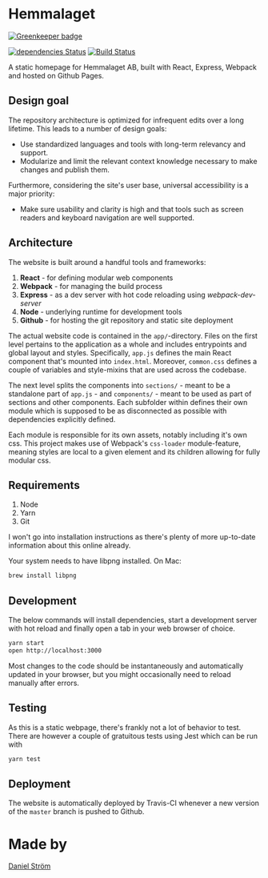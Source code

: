 # Hemmalaget

[![Greenkeeper badge](https://badges.greenkeeper.io/Hemmalaget/hemmalaget.svg)](https://greenkeeper.io/)

[![dependencies Status](https://david-dm.org/hemmalaget/hemmalaget/status.svg)](https://david-dm.org/hemmalaget/hemmalaget)
[![Build Status](https://travis-ci.org/Hemmalaget/hemmalaget.svg?branch=master)](https://travis-ci.org/Hemmalaget/hemmalaget)

A static homepage for Hemmalaget AB, built with React, Express, Webpack and hosted on Github Pages.

## Design goal

The repository architecture is optimized for infrequent edits over a long lifetime. This leads to a number of design goals:

* Use standardized languages and tools with long-term relevancy and support.
* Modularize and limit the relevant context knowledge necessary to make changes and publish them.

Furthermore, considering the site's user base, universal accessibility is a major priority:

* Make sure usability and clarity is high and that tools such as screen readers and keyboard navigation are well supported.

## Architecture

The website is built around a handful tools and frameworks:

1. **React** - for defining modular web components
2. **Webpack** - for managing the build process
3. **Express** - as a dev server with hot code reloading using _webpack-dev-server_
4. **Node** - underlying runtime for development tools
5. **Github** - for hosting the git repository and static site deployment

The actual website code is contained in the `app/`-directory. Files on the first level pertains to the application as a whole and includes entrypoints and global layout and styles. Specifically, `app.js` defines the main React component that's mounted into `index.html`. Moreover, `common.css` defines a couple of variables and style-mixins that are used across the codebase.

The next level splits the components into `sections/` - meant to be a standalone part of `app.js` - and `components/` - meant to be used as part of sections and other components. Each subfolder within defines their own module which is supposed to be as disconnected as possible with dependencies explicitly defined.

Each module is responsible for its own assets, notably including it's own css. This project makes use of Webpack's `css-loader` module-feature, meaning styles are local to a given element and its children allowing for fully modular css.

## Requirements

1. Node
2. Yarn
3. Git

I won't go into installation instructions as there's plenty of more up-to-date information about this online already.

Your system needs to have libpng installed. On Mac:

```bash
brew install libpng
```

## Development

The below commands will install dependencies, start a development server with hot reload and finally open a tab in your web browser of choice.

```bash
yarn start
open http://localhost:3000
```

Most changes to the code should be instantaneously and automatically updated in your browser, but you might occasionally need to reload manually after errors.

## Testing

As this is a static webpage, there's frankly not a lot of behavior to test. There are however a couple of gratuitous tests using Jest which can be run with

```bash
yarn test
```

## Deployment

The website is automatically deployed by Travis-CI whenever a new version of the `master` branch is pushed to Github.

# Made by

[Daniel Ström](https://www.linkedin.com/in/dnjstrom/)
